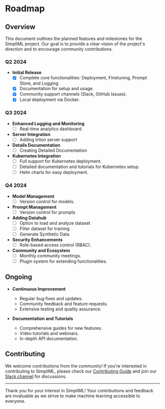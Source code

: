 # Roadmap

## Overview

This document outlines the planned features and milestones for the SimpliML project. Our goal is to provide a clear vision of the project's direction and to encourage community contributions.

### Q2 2024

- **Initial Release**
  - [x] Complete core functionalities: Deployment, Finetuning, Prompt Store, and Logging.
  - [x] Documentation for setup and usage.
  - [x] Community support channels (Slack, GitHub Issues).
  - [x] Local deployment via Docker.

### Q3 2024

- **Enhanced Logging and Monitoring**
  - [ ] Real-time analytics dashboard.

- **Server Integration**
  - [ ] Adding triton server support

- **Details Documentation**
  - [ ] Creating Detailed Documentation

- **Kubernetes Integration**
  - [ ] Full support for Kubernetes deployment.
  - [ ] Detailed documentation and tutorials for Kubernetes setup.
  - [ ] Helm charts for easy deployment.

### Q4 2024

- **Model Management**
  - [ ] Version control for models.

- **Prompt Management**
  - [ ] Version control for prompts

- **Adding Datahub**
  - [ ] Option to load and analyze dataset
  - [ ] Filter dataset for training
  - [ ] Generate Synthetic Data
 
- **Security Enhancements**
  - [ ] Role-based access control (RBAC).

- **Community and Ecosystem**
  - [ ] Monthly community meetings.
  - [ ] Plugin system for extending functionalities.

## Ongoing

- **Continuous Improvement**
  - Regular bug fixes and updates.
  - Community feedback and feature requests.
  - Extensive testing and quality assurance.

- **Documentation and Tutorials**
  - Comprehensive guides for new features.
  - Video tutorials and webinars.
  - In-depth API documentation.

## Contributing

We welcome contributions from the community! If you're interested in contributing to SimpliML, please check our [Contributing Guide](CONTRIBUTING.md) and join our [Slack channel](https://join.slack.com/t/slack-9k19124/shared_invite/zt-2gczhcysk-9nj~9lu9uNYGlkZrSMJcmg) for discussions.

---

Thank you for your interest in SimpliML! Your contributions and feedback are invaluable as we strive to make machine learning accessible to everyone.
